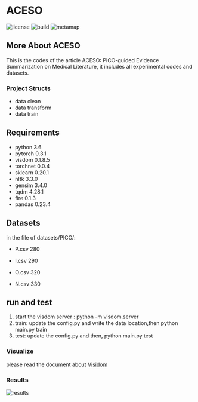 # ACESO

![license](https://img.shields.io/github/license/mashape/apistatus.svg)    ![build](https://img.shields.io/teamcity/http/teamcity.jetbrains.com/s/bt345.svg)       ![metamap](https://img.shields.io/badge/MetaMap-2016v2-brightgreen.svg)

## More About ACESO

This is the codes of the article ACESO: PICO-guided Evidence Summarization on Medical Literature, it includes all experimental codes and datasets.

### Project Structs

- data clean
- data transform
- data train


## Requirements

* python 3.6
* pytorch 0.3.1
* visdom 0.1.8.5 
* torchnet 0.0.4
* sklearn 0.20.1
* nltk 3.3.0
* gensim  3.4.0
* tqdm 4.28.1
* fire 0.1.3
* pandas 0.23.4


## Datasets
in the file of datasets/PICO/:

* P.csv 280

* I.csv 290

* O.csv 320

* N.csv 330

## run and test
1. start the visdom server :  python -m visdom.server
2. train: update the config.py and write the data location,then python main.py train
3. test: update the config.py and then, python main.py test

### Visualize

please read the document about [Visidom](https://github.com/facebookresearch/visdom)

 ### Results

![results](https://raw.githubusercontent.com/wen-fei/ACESO/master/images/results.png?token=AIcBSQVqYCV6FRhFWTRCIAmTTFuHIPlkks5cBMtEwA%3D%3D)

